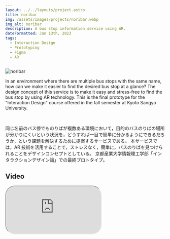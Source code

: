 ```yaml
---
layout: ../../layouts/project.astro
title: noribar
img: /assets/images/projects/noribar.webp
img_alt: noribar
description: A bus stop information service using AR.
dateFormatted: Jan 13th, 2023
tags:
  - Interaction Design
  - Prototyping
  - Figma
  - AR
---
```


![noribar](/assets/images/projects/noribar.webp)

In an environment where there are multiple bus stops with the same name, how can we make it easier to find the desired bus stop at a glance?
The design concept of this service is to make it easy and stress-free to find the bus stop by using AR technology.
This is the final prototype for the "Interaction Design" course offered in the fall semester at Kyoto Sangyo University.

<br/>

同じ名前のバス停でものりばが複数ある環境において，目的のバスのりばの場所が分かりにくいという状況を，どうすれば一目で簡単に分かるようにできるだろうか，という課題を解決するために提案するサービスである。
本サービスでは，AR 技術を活用することで，ストレスなく，簡単に，バスのりばを見つけられることをデザインコンセプトとしている。
京都産業大学情報理工学部「インタラクションデザイン論」での最終プロトタイプ。

## Video

<div>
  <iframe
    src="https://www.youtube.com/embed/VB04rDQFqDM?si=SsGDSEuV9rP9vSWc"
    title="noribar PV"
    class="w-full"
    style="border-radius: 30px; aspect-ratio: 16 / 9;"
  ></iframe>
</div>
